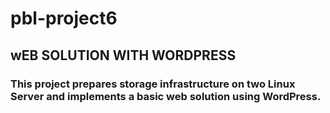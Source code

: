 # pbl-project6

## wEB SOLUTION WITH WORDPRESS

### This project prepares storage infrastructure on two Linux Server and implements a basic web solution using WordPress.
